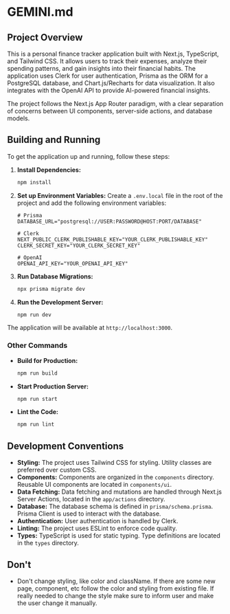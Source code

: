 # GEMINI.md

## Project Overview

This is a personal finance tracker application built with Next.js, TypeScript, and Tailwind CSS. It allows users to track their expenses, analyze their spending patterns, and gain insights into their financial habits. The application uses Clerk for user authentication, Prisma as the ORM for a PostgreSQL database, and Chart.js/Recharts for data visualization. It also integrates with the OpenAI API to provide AI-powered financial insights.

The project follows the Next.js App Router paradigm, with a clear separation of concerns between UI components, server-side actions, and database models.

## Building and Running

To get the application up and running, follow these steps:

1.  **Install Dependencies:**
    ```bash
    npm install
    ```

2.  **Set up Environment Variables:**
    Create a `.env.local` file in the root of the project and add the following environment variables:

    ```
    # Prisma
    DATABASE_URL="postgresql://USER:PASSWORD@HOST:PORT/DATABASE"

    # Clerk
    NEXT_PUBLIC_CLERK_PUBLISHABLE_KEY="YOUR_CLERK_PUBLISHABLE_KEY"
    CLERK_SECRET_KEY="YOUR_CLERK_SECRET_KEY"

    # OpenAI
    OPENAI_API_KEY="YOUR_OPENAI_API_KEY"
    ```

3.  **Run Database Migrations:**
    ```bash
    npx prisma migrate dev
    ```

4.  **Run the Development Server:**
    ```bash
    npm run dev
    ```

The application will be available at `http://localhost:3000`.

### Other Commands

*   **Build for Production:**
    ```bash
    npm run build
    ```

*   **Start Production Server:**
    ```bash
    npm run start
    ```

*   **Lint the Code:**
    ```bash
    npm run lint
    ```

## Development Conventions

*   **Styling:** The project uses Tailwind CSS for styling. Utility classes are preferred over custom CSS.
*   **Components:** Components are organized in the `components` directory. Reusable UI components are located in `components/ui`.
*   **Data Fetching:** Data fetching and mutations are handled through Next.js Server Actions, located in the `app/actions` directory.
*   **Database:** The database schema is defined in `prisma/schema.prisma`. Prisma Client is used to interact with the database.
*   **Authentication:** User authentication is handled by Clerk.
*   **Linting:** The project uses ESLint to enforce code quality.
*   **Types:** TypeScript is used for static typing. Type definitions are located in the `types` directory.

## Don't

*   Don't change styling, like color and className. If there are some new page, component, etc follow the color and styling from existing file. If really needed to change the style make sure to inform user and make the user change it manually.
